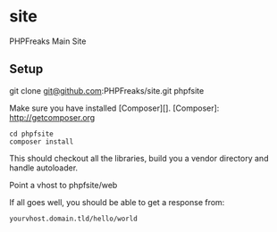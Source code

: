 site
====
PHPFreaks Main Site

Setup
-----
git clone git@github.com:PHPFreaks/site.git phpfsite

Make sure you have installed [Composer][].
[Composer]: http://getcomposer.org

    cd phpfsite
    composer install
    
This should checkout all the libraries, build you a vendor directory and handle autoloader.

Point a vhost to phpfsite/web

If all goes well, you should be able to get a response from:

    yourvhost.domain.tld/hello/world


